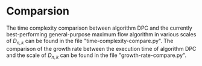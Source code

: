 # Comparsion
The time complexity comparison between algorithm DPC and the currently best-performing general-purpose maximum flow algorithm in various scales of $D_{n,k}$ can be found in the file "time-complexity-compare.py". The comparison of the growth rate between the execution time of algorithm DPC and the scale of $D_{n,k}$ can be found in the file "growth-rate-compare.py".






